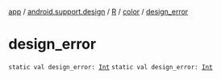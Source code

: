 [app](../../../index.md) / [android.support.design](../../index.md) / [R](../index.md) / [color](index.md) / [design_error](./design_error.md)

# design_error

`static val design_error: `[`Int`](https://kotlinlang.org/api/latest/jvm/stdlib/kotlin/-int/index.html)
`static val design_error: `[`Int`](https://kotlinlang.org/api/latest/jvm/stdlib/kotlin/-int/index.html)